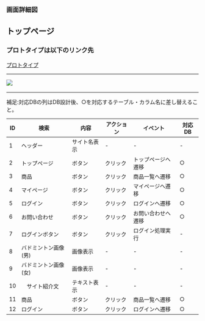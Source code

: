 ### 画面詳細図
## トップページ
### プロトタイプは以下のリンク先
[プロトタイプ](https://www.figma.com/file/xd5QU5AZieLSmIfT1NGZW3/original?node-id=30%3A1294)
*****
<img src="../img/トップページ.png" width="500">

*****

補足:対応DBの列はDB設計後、○を対応するテーブル・カラム名に差し替えること。

| ID | 検索 | 内容 | アクション | イベント | 対応DB |
|----|-----|-----|---------|--------|-------|
|1|ヘッダー|サイト名表示|-|-|-|
|2|トップページ|ボタン|クリック|トップページへ遷移|○|
|3|商品|ボタン|クリック|商品一覧へ遷移|○|
|4|マイページ|ボタン|クリック|マイページへ遷移|○|
|5|ログイン|ボタン|クリック|ログインへ遷移|○|
|6|お問い合わせ|ボタン|クリック|お問い合わせへ遷移|○|
|7|ログインボタン|ボタン|クリック|ログイン処理実行|-|
|8|バドミントン画像(男)|画像表示|-|-|-|
|9|バドミントン画像(女)|画像表示|-|-|-|
|10|　サイト紹介文|テキスト表示|-|-|-|
|11|商品|ボタン|クリック|商品一覧へ遷移|○|
|12|ログイン|ボタン|クリック|ログインへ遷移|○|

